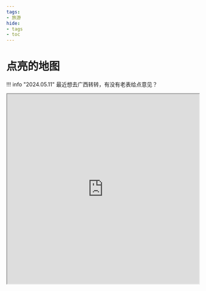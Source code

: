 ```yaml
---
tags:
- 旅游
hide:
- tags
- toc
---
```


# 点亮的地图

!!! info "2024.05.11"
    最近想去广西转转，有没有老表给点意见？

<iframe src="https://www.google.com/maps/d/embed?mid=1WjiMmOgEu47pkKSe1hLhrtUEFR2xLRo&ehbc=2E312F&noprof=1" width="100%" height="500"></iframe>